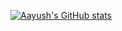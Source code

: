 [![Aayush's GitHub stats](https://github-readme-stats.vercel.app/api?username=bhujelaayushgc)](https://github.com/anuraghazra/github-readme-stats)
